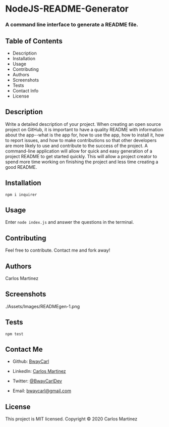 # NodeJS-README-Generator
### A command line interface to generate a README file.
## Table of Contents
- Description
- Installation
- Usage
- Contributing
- Authors
- Screenshots
- Tests
- Contact Info
- License
## Description 
 Write a detailed description of your project. When creating an open source project on GitHub, it is important to have a quality README with information about the app--what is the app for, how to use the app, how to install it, how to report issues, and how to make contributions so that other developers are more likely to use and contribute to the success of the project. A command-line application will allow for quick and easy generation of a project README to get started quickly. This will allow a project creator to spend more time working on finishing the project and less time creating a good README.
## Installation 
 ```npm i inquirer```
## Usage 
 Enter ```node index.js``` and answer the questions in the terminal.
## Contributing 
  Feel free to contribute. Contact me and fork away!
## Authors 
 Carlos Martinez
## Screenshots 
 ./Assets/Images/READMEgen-1.png
## Tests 
 ```npm test```
## Contact Me 
        
 - Github: [BwayCarl](https://github.com/BwayCarl)
        
 - LinkedIn: [Carlos Martinez](https://www.linkedin.com/in/carlos-martinez-8702b146/) 
        
 - Twitter: [@BwayCarlDev](https://twitter.com/BwayDev) 
        
 - Email: [bwaycarl@gmail.com](bwaycarl@gmail.com)
## License 
 This project is MIT licensed. 
 Copyright &copy; 2020 Carlos Martinez
